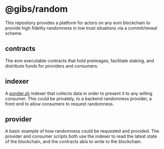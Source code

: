 # @gibs/random

This repository provides a platform for actors on any evm blockchain to provide high fidelity randomness in low trust situations via a commit/reveal scheme.

## contracts

The evm executable contracts that hold preimages, facilitate staking, and distribute funds for providers and consumers.

## indexer

A [ponder.sh](https://ponder.sh) indexer that collects data in order to present it to any willing consumer. This could be privately, to a backend randomness provider, a front end to allow consumers to request randomness.

## provider

A basic example of how randomness could be requested and provided. The provider and consumer scripts both use the indexer to read the latest state of the blockchain, and the contracts abis to write to the blockchain.
